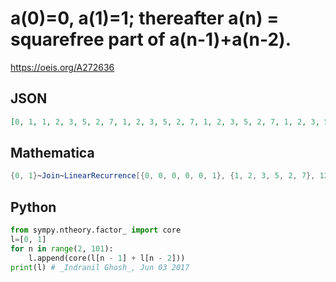 # a\(0\)\=0, a\(1\)\=1; thereafter a\(n\) \= squarefree part of a\(n\-1\)\+a\(n\-2\)\.
https://oeis.org/A272636
## JSON
```JSON
[0, 1, 1, 2, 3, 5, 2, 7, 1, 2, 3, 5, 2, 7, 1, 2, 3, 5, 2, 7, 1, 2, 3, 5, 2, 7, 1, 2, 3, 5, 2, 7, 1, 2, 3, 5, 2, 7, 1, 2, 3, 5, 2, 7, 1, 2, 3, 5, 2, 7, 1, 2, 3, 5, 2, 7, 1, 2, 3, 5, 2, 7, 1, 2, 3, 5, 2, 7, 1, 2, 3, 5, 2, 7, 1, 2, 3, 5, 2, 7, 1, 2, 3, 5, 2, 7, 1, 2, 3, 5, 2, 7, 1, 2, 3, 5, 2, 7, 1, 2, 3, 5, 2, 7, 1, 2, 3, 5, 2, 7, 1, 2, 3, 5, 2, 7]
```
## Mathematica
```Mathematica
{0, 1}~Join~LinearRecurrence[{0, 0, 0, 0, 0, 1}, {1, 2, 3, 5, 2, 7}, 120] (* _Jean-François Alcover_, Nov 16 2019 *)
```
## Python
```Python
from sympy.ntheory.factor_ import core
l=[0, 1]
for n in range(2, 101):
    l.append(core(l[n - 1] + l[n - 2]))
print(l) # _Indranil Ghosh_, Jun 03 2017
```
